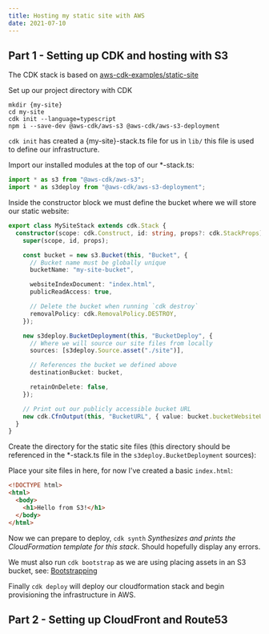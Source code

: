 ```yaml
---
title: Hosting my static site with AWS
date: 2021-07-10
---
```


## Part 1 - Setting up CDK and hosting with S3

The CDK stack is based on [aws-cdk-examples/static-site](https://github.com/aws-samples/aws-cdk-examples/blob/master/typescript/static-site/static-site.ts)

Set up our project directory with CDK

```shell
mkdir {my-site}
cd my-site
cdk init --language=typescript
npm i --save-dev @aws-cdk/aws-s3 @aws-cdk/aws-s3-deployment
```

`cdk init` has created a {my-site}-stack.ts file for us in `lib/` this file is
used to define our infrastructure.

Import our installed modules at the top of our \*-stack.ts:

```ts
import * as s3 from "@aws-cdk/aws-s3";
import * as s3deploy from "@aws-cdk/aws-s3-deployment";
```

Inside the constructor block we must define the bucket where we will store our
static website:

```ts
export class MySiteStack extends cdk.Stack {
  constructor(scope: cdk.Construct, id: string, props?: cdk.StackProps) {
    super(scope, id, props);

    const bucket = new s3.Bucket(this, "Bucket", {
      // Bucket name must be globally unique
      bucketName: "my-site-bucket",

      websiteIndexDocument: "index.html",
      publicReadAccess: true,

      // Delete the bucket when running `cdk destroy`
      removalPolicy: cdk.RemovalPolicy.DESTROY,
    });

    new s3deploy.BucketDeployment(this, "BucketDeploy", {
      // Where we will source our site files from locally
      sources: [s3deploy.Source.asset("./site")],

      // References the bucket we defined above
      destinationBucket: bucket,

      retainOnDelete: false,
    });

    // Print out our publicly accessible bucket URL
    new cdk.CfnOutput(this, "BucketURL", { value: bucket.bucketWebsiteUrl });
  }
}
```

Create the directory for the static site files (this directory should be referenced
in the \*-stack.ts file in the `s3deploy.BucketDeployment` sources):

Place your site files in here, for now I've created a basic `index.html`:

```html
<!DOCTYPE html>
<html>
  <body>
    <h1>Hello from S3!</h1>
  </body>
</html>
```

Now we can prepare to deploy, `cdk synth` _Synthesizes and prints the CloudFormation
template for this stack_. Should hopefully display any errors.

We must also run `cdk bootstrap` as we are using placing assets in an S3 bucket,
see: [Bootstrapping](https://docs.aws.amazon.com/cdk/latest/guide/bootstrapping.html)

Finally `cdk deploy` will deploy our cloudformation stack and begin provisioning
the infrastructure in AWS.

## Part 2 - Setting up CloudFront and Route53
